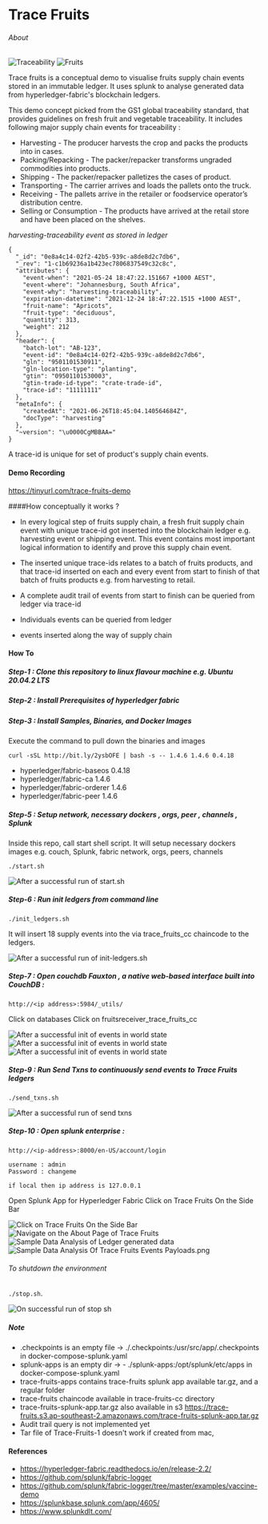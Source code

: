 # Trace Fruits 

###### About 

![Traceability](/images/Traceability_2068763.png) ![Fruits](/images/Fruits_1896737.png) 

Trace fruits is a conceptual demo to visualise fruits supply chain events stored in an immutable ledger.  It uses splunk to analyse 
generated data from hyperledger-fabric's blockchain ledgers.


This demo concept picked from the GS1 global traceability standard, that provides guidelines on fresh fruit and vegetable 
traceability. It includes following major supply chain events for traceability : 

-  Harvesting - The producer harvests the crop and packs the products into in cases. 
-  Packing/Repacking - The packer/repacker transforms ungraded commodities into products. 
-  Shipping - The packer/repacker palletizes the cases of product.
-  Transporting - The carrier arrives and loads the pallets onto the truck. 
-  Receiving - The pallets arrive in the retailer or foodservice operator’s distribution centre.
-  Selling or Consumption - The products have arrived at the retail store and have been placed on the shelves.

_harvesting-traceability event as stored in ledger_
 
````
{
  "_id": "0e8a4c14-02f2-42b5-939c-a8de8d2c7db6",
  "_rev": "1-c1b69236a1b423ec7806837549c32c8c",
  "attributes": {
    "event-when": "2021-05-24 18:47:22.151667 +1000 AEST",
    "event-where": "Johannesburg, South Africa",
    "event-why": "harvesting-traceability",
    "expiration-datetime": "2021-12-24 18:47:22.1515 +1000 AEST",
    "fruit-name": "Apricots",
    "fruit-type": "deciduous",
    "quantity": 313,
    "weight": 212
  },
  "header": {
    "batch-lot": "AB-123",
    "event-id": "0e8a4c14-02f2-42b5-939c-a8de8d2c7db6",
    "gln": "9501101530911",
    "gln-location-type": "planting",
    "gtin": "09501101530003",
    "gtin-trade-id-type": "crate-trade-id",
    "trace-id": "11111111"
  },
  "metaInfo": {
    "createdAt": "2021-06-26T18:45:04.140564684Z",
    "docType": "harvesting"
  },
  "~version": "\u0000CgMBBAA="
}
````
A trace-id is unique for set of product's supply chain events. 

#### Demo Recording

https://tinyurl.com/trace-fruits-demo 


####How conceptually it works ?

- In every logical step of fruits supply chain, a fresh fruit supply chain event with unique trace-id got inserted into the blockchain ledger e.g.
harvesting event or shipping event. This event contains most important logical information to identify and prove this 
supply chain event.

- The inserted unique trace-ids relates to a batch of fruits products, and that trace-id inserted on each and every event
from start to finish of that batch of fruits products e.g. from harvesting to retail. 

- A complete audit trail of events from start to finish can be queried from ledger via trace-id 

- Individuals events can be queried from ledger 

- events inserted along the way of supply chain 


#### How To 

##### Step-1 : Clone this repository to linux flavour machine e.g.  Ubuntu 20.04.2 LTS

##### Step-2 : Install Prerequisites of hyperledger fabric 

##### Step-3 : Install Samples, Binaries, and Docker Images 

Execute the command to pull down the binaries and images

```
curl -sSL http://bit.ly/2ysbOFE | bash -s -- 1.4.6 1.4.6 0.4.18
```

- hyperledger/fabric-baseos 0.4.18
- hyperledger/fabric-ca 1.4.6
- hyperledger/fabric-orderer 1.4.6
- hyperledger/fabric-peer 1.4.6


##### Step-5 : Setup network, necessary dockers  , orgs, peer , channels , Splunk 

Inside this repo, call start shell script. It will setup necessary dockers images e.g. couch, 
Splunk, fabric network, orgs, peers, channels

```
./start.sh

```

![After a successful run of start.sh](/images/Start-sh-successful-output.png)


##### Step-6 : Run init ledgers from command line 

````
./init_ledgers.sh
````  

It will insert 18 supply events into the via trace_fruits_cc chaincode to the ledgers.

![After a successful run of init-ledgers.sh](/images/Init-ledgers-sh-successful.png)

##### Step-7 : Open couchdb Fauxton , a native web-based interface built into CouchDB :

````
http://<ip address>:5984/_utils/
````   

 Click on databases 
 Click on fruitsreceiver_trace_fruits_cc
 
 ![After a successful init of events in world state](/images/couch-db-database-enteries.png)
 ![After a successful init of events in world state](/images/After_init_successful_enteries_in_couchdb.png)
 ![After a successful init of events in world state](/images/A-recordin-couch-db.png)


##### Step-9 : Run Send Txns to continuously send events to Trace Fruits ledgers

````
./send_txns.sh
````

![After a successful run of send txns](/images/Send-Txns-Successfully-Sending-Events.png)

##### Step-10 : Open splunk enterprise :
 
 ```
 http://<ip-address>:8000/en-US/account/login 
 
 username : admin 
 Password : changeme 
  
 if local then ip address is 127.0.0.1 
 ```  
 
 Open Splunk App for Hyperledger Fabric 
 Click on Trace Fruits On the Side Bar
 
 ![Click on Trace Fruits On the Side Bar](/images/On-Splunk-Enterprise-Refer-To-Trace-Fruits.png)
 ![Navigate on the About Page of Trace Fruits](/images/Dashboard-Page-Of-Trace-Fruits.png)
 ![Sample Data Analysis of Ledger generated data](/images/Trace-Fruit-Ledgers.png)
 ![Sample Data Analysis Of Trace Fruits Events Payloads.png](/images/Trace-Fruits-Events-Payloads.png)
  


###### To shutdown the environment 

`./stop.sh`.

 ![On successful run of stop sh](/images/Stop-sh-successful.png)
 
 ##### Note
 
 - .checkpoints is an empty file -> ./.checkpoints:/usr/src/app/.checkpoints in docker-compose-splunk.yaml
 - splunk-apps is an empty dir   -> - ./splunk-apps:/opt/splunk/etc/apps in docker-compose-splunk.yaml
 - trace-fruits-apps contains trace-fruits splunk app available tar.gz, and a regular folder
 - trace-fruits chaincode available in trace-fruits-cc directory
 - trace-fruits-splunk-app.tar.gz also available in s3 https://trace-fruits.s3.ap-southeast-2.amazonaws.com/trace-fruits-splunk-app.tar.gz
 - Audit trail query is not implemented yet
 - Tar file of Trace-Fruits-1 doesn't work if created from mac,  
 
 #### References 
 
 - https://hyperledger-fabric.readthedocs.io/en/release-2.2/
 - https://github.com/splunk/fabric-logger
 - https://github.com/splunk/fabric-logger/tree/master/examples/vaccine-demo
 - https://splunkbase.splunk.com/app/4605/
 - https://www.splunkdlt.com/
 

